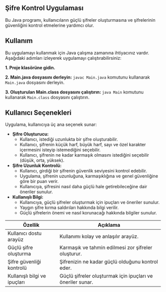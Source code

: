 ## **Şifre Kontrol Uygulaması**

Bu Java programı, kullanıcıların güçlü şifreler oluşturmasına ve şifrelerinin güvenliğini kontrol etmelerine yardımcı olur.



## **Kullanım**

Bu uygulamayı kullanmak için Java çalışma zamanına ihtiyacınız vardır. Aşağıdaki adımları izleyerek uygulamayı çalıştırabilirsiniz:

**1. Proje klasörüne gidin.**

**2. Main.java dosyasını derleyin:** `javac Main.java` komutunu kullanarak `Main.java` dosyasını derleyin.

**3. Oluşturulan Main.class dosyasını çalıştırın:** `java Main` komutunu kullanarak `Main.class` dosyasını çalıştırın.


## **Kullanıcı Seçenekleri**

Uygulama, kullanıcıya üç ana seçenek sunar:

* **Şifre Oluşturucu:**
    * Kullanıcı, istediği uzunlukta bir şifre oluşturabilir.
    * Kullanıcı, şifrenin küçük harf, büyük harf, sayı ve özel karakter içermesini isteyip istemediğini seçebilir.
    * Kullanıcı, şifrenin ne kadar karmaşık olmasını istediğini seçebilir (düşük, orta, yüksek).
* **Şifre Uzunluk Kontrolü:**
    * Kullanıcı, girdiği bir şifrenin güvenlik seviyesini kontrol edebilir.
    * Uygulama, şifrenin uzunluğuna, karmaşıklığına ve genel güvenliğine göre bir puan verir.
    * Kullanıcıya, şifresini nasıl daha güçlü hale getirebileceğine dair öneriler sunulur.
* **Kullanışlı Bilgi:**
    * Kullanıcıya, güçlü şifreler oluşturmak için ipuçları ve öneriler sunulur.
    * Yaygın şifre kırma saldırıları hakkında bilgi verilir.
    * Güçlü şifrelerin önemi ve nasıl korunacağı hakkında bilgiler sunulur.




| Özellik | Açıklama |
|---|---|
| Kullanıcı dostu arayüz | Kullanımı kolay ve anlaşılır arayüz. |
| Güçlü şifre oluşturma | Karmaşık ve tahmin edilmesi zor şifreler oluşturur. |
| Şifre güvenliği kontrolü | Şifrenizin ne kadar güçlü olduğunu kontrol eder. |
| Kullanışlı bilgi ve ipuçları | Güçlü şifreler oluşturmak için ipuçları ve öneriler sunar. |
